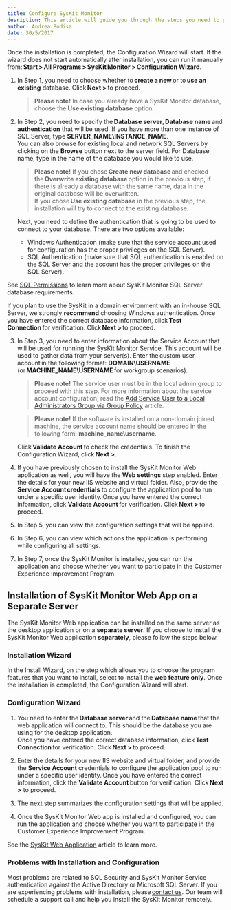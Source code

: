 ```yaml
---
title: Configure SysKit Monitor
desription: This article will guide you through the steps you need to perform in order to configure SysKit Monitor to work properly.
author: Andrea Budisa
date: 30/5/2017
---
```

Once the installation is completed, the Configuration Wizard will start. If the wizard does not start automatically after installation, you can run it manually from: __Start > All Programs > SysKit Monitor > Configuration Wizard__.

1. In Step 1, you need to choose whether to __create a new__ or to __use an existing__ database. Click __Next >__ to proceed.
   > __Please note!__ In case you already have a SysKit Monitor database, choose the __Use existing database__ option.

2. In Step 2, you need to specify the __Database server__, __Database name__ and __authentication__ that will be used. If you have more than one instance of SQL Server, type __SERVER_NAME\INSTANCE_NAME__.  
You can also browse for existing local and network SQL Servers by clicking on the __Browse__ button next to the server field. For Database name, type in the name of the database you would like to use.
   > __Please note!__ If you chose __Create new database__ and checked the __Overwrite existing database__ option in the previous step, if there is already a database with the same name, data in the original database will be overwritten.  
   If you chose __Use existing database__ in the previous step, the installation will try to connect to the existing database.

    Next, you need to define the authentication that is going to be used to connect to your database. There are two options available:

    + Windows Authentication (make sure that the service account used for configuration has the proper privileges on the SQL Server).
    + SQL Authentication (make sure that SQL authentication is enabled on the SQL Server and the account has the proper privileges on the SQL Server).

See [SQL Permissions](#internal/installation-configuration/sql-permissions) to learn more about SysKit Monitor SQL Server database requirements.

If you plan to use the SysKit in a domain environment with an in-house SQL Server, we strongly __recommend__ choosing Windows authentication. Once you have entered the correct database information, click __Test Connection__ for verification. Click __Next >__ to proceed.

3. In Step 3, you need to enter information about the Service Account that will be used for running the SysKit Monitor Service. This account will be used to gather data from your server(s). Enter the custom user account in the following format:
__DOMAIN\USERNAME__ (or __MACHINE_NAME\USERNAME__ for workgroup scenarios).

   > __Please note!__ The service user must be in the local admin group to proceed with this step. For more information about the service account configuration, read the [Add Service User to a Local Administrators Group via Group Policy](#internal/) article.

   > __Please note!__ If the software is installed on a non-domain joined machine, the service account name should be entered in the following form: __machine_name\username__.

   Click __Validate Account__ to check the credentials. To finish the Configuration Wizard, click __Next >__.

4. If you have previously chosen to install the SysKit Monitor Web application as well, you will have the __Web settings__ step enabled. Enter the details for your new IIS website and virtual folder. Also, provide the __Service Account credentials__ to configure the application pool to run under a specific user identity. Once you have entered the correct information, click __Validate Account__ for verification. Click __Next >__ to proceed.

5. In Step 5, you can view the configuration settings that will be applied.
6. In Step 6, you can view which actions the application is performing while configuring all settings.
7. In Step 7, once the SysKit Monitor is installed, you can run the application and choose whether you want to participate in the Customer Experience Improvement Program.

## Installation of SysKit Monitor Web App on a Separate Server

The SysKit Monitor Web application can be installed on the same server as the desktop application or on a __separate server__. If you choose to install the SysKit Monitor Web application __separately__, please follow the steps below.

### Installation Wizard

In the Install Wizard, on the step which allows you to choose the program features that you want to install, select to install the __web feature only__. Once the installation is completed, the Configuration Wizard will start.

### Configuration Wizard

1. You need to enter the __Database server__ and the __Database name__ that the web application will connect to. This should be the database you are using for the desktop application.  
Once you have entered the correct database information, click __Test Connection__ for verification. Click __Next >__ to proceed.

2. Enter the details for your new IIS website and virtual folder, and provide the __Service Account__ credentials to configure the application pool to run under a specific user identity. Once you have entered the correct information, click the __Validate Account__ button for verification. Click __Next >__ to proceed.
3. The next step summarizes the configuration settings that will be applied.
4. Once the SysKit Monitor Web app is installed and configured, you can run the application and choose whether you want to participate in the Customer Experience Improvement Program.

See the [SysKit Web Application](#internal/) article to learn more.

### Problems with Installation and Configuration

Most problems are related to SQL Security and SysKit Monitor Service authentication against the Active Directory or Microsoft SQL Server. If you are experiencing problems with installation, please [contact us](https://www.syskit.com/support/contact-us/). Our team will schedule a support call and help you install the SysKit Monitor remotely.